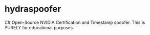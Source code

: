 # hydraspoofer
C# Open-Source NVIDIA Certification and Timestamp spoofer. This is PURELY for educational purposes.
